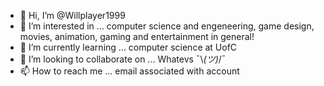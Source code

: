 - 👋 Hi, I’m @Willplayer1999
- 👀 I’m interested in ...
computer science and engeneering, game design, movies, animation, gaming and entertainment in general!
- 🌱 I’m currently learning ...
computer science at UofC
- 💞️ I’m looking to collaborate on ...
Whatevs ¯\\_(ツ)_/¯
- 📫 How to reach me ...
email associated with account

<!---
Willplayer1999/Willplayer1999 is a ✨ special ✨ repository because its `README.md` (this file) appears on your GitHub profile.
You can click the Preview link to take a look at your changes.
--->
